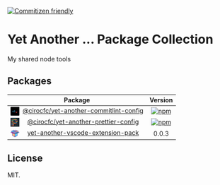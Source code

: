[![Commitizen friendly](https://img.shields.io/badge/commitizen-friendly-brightgreen.svg?style=flat-square)](http://commitizen.github.io/cz-cli/)

# Yet Another ... Package Collection

My shared node tools

## Packages

|                                                                                                                    Package                                                                                                                    |                                                                                  Version                                                                                  |
| :-------------------------------------------------------------------------------------------------------------------------------------------------------------------------------------------------------------------------------------------: | :-----------------------------------------------------------------------------------------------------------------------------------------------------------------------: |
|  <img src="./packages/yet-another-commitlint-config/icons/20.png" align="left" />&nbsp;&nbsp;<a href="https://github.com/cirocfc/yet-another/tree/master/packages/yet-another-commitlint-config">@cirocfc/yet-another-commitlint-config</a>   | [![npm](https://img.shields.io/npm/v/@cirocfc/yet-another-commitlint-config.svg?style=flat-square)](https://www.npmjs.com/package/@cirocfc/yet-another-commitlint-config) |
|     <img src="./packages/yet-another-prettier-config/icons/20.png" align="left" />&nbsp;&nbsp;<a href="https://github.com/cirocfc/yet-another/tree/master/packages/yet-another-prettier-config">@cirocfc/yet-another-prettier-config</a>      |   [![npm](https://img.shields.io/npm/v/@cirocfc/yet-another-prettier-config.svg?style=flat-square)](https://www.npmjs.com/package/@cirocfc/yet-another-prettier-config)   |
| <img src="./packages/yet-another-vscode-extension-pack/icons/20.png" align="left" />&nbsp;&nbsp;<a href="https://github.com/cirocfc/yet-another/tree/master/packages/yet-another-vscode-extension-pack">yet-another-vscode-extension-pack</a> |                                                                                   0.0.3                                                                                   |

## License

MIT.
